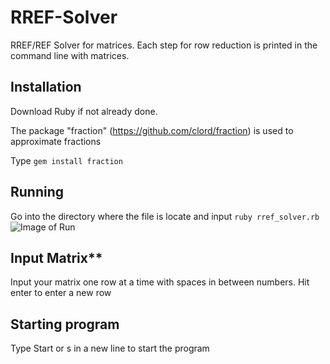 # RREF-Solver
RREF/REF Solver for matrices. Each step for row reduction is printed in the command line with matrices.

## Installation
Download Ruby if not already done.

The package "fraction" (https://github.com/clord/fraction) is used to approximate fractions

Type `gem install fraction`

## Running
Go into the directory where the file is locate and input `ruby rref_solver.rb`
![Image of Run](https://drive.google.com/file/d/1B0IcRVPr6plQlZnN5onyAmpsIYWn5w21/view?usp=sharing)

## Input Matrix**
Input your matrix one row at a time with spaces in between numbers.
Hit enter to enter a new row

## Starting program
Type Start or s in a new line to start the program
